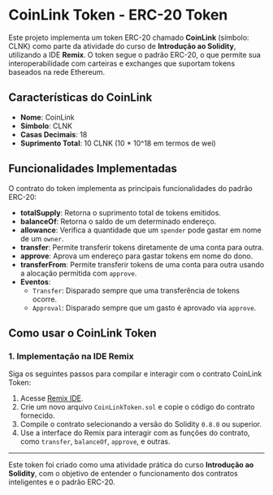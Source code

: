# CoinLink Token - ERC-20 Token

Este projeto implementa um token ERC-20 chamado **CoinLink** (símbolo: CLNK) como parte da atividade do curso de **Introdução ao Solidity**, utilizando a IDE **Remix**. O token segue o padrão ERC-20, o que permite sua interoperabilidade com carteiras e exchanges que suportam tokens baseados na rede Ethereum.

## Características do CoinLink

- **Nome**: CoinLink
- **Símbolo**: CLNK
- **Casas Decimais**: 18
- **Suprimento Total**: 10 CLNK (10 * 10^18 em termos de wei)

## Funcionalidades Implementadas

O contrato do token implementa as principais funcionalidades do padrão ERC-20:

- **totalSupply**: Retorna o suprimento total de tokens emitidos.
- **balanceOf**: Retorna o saldo de um determinado endereço.
- **allowance**: Verifica a quantidade que um `spender` pode gastar em nome de um `owner`.
- **transfer**: Permite transferir tokens diretamente de uma conta para outra.
- **approve**: Aprova um endereço para gastar tokens em nome do dono.
- **transferFrom**: Permite transferir tokens de uma conta para outra usando a alocação permitida com `approve`.
- **Eventos**:
  - `Transfer`: Disparado sempre que uma transferência de tokens ocorre.
  - `Approval`: Disparado sempre que um gasto é aprovado via `approve`.

## Como usar o CoinLink Token

### 1. Implementação na IDE Remix

Siga os seguintes passos para compilar e interagir com o contrato CoinLink Token:

1. Acesse [Remix IDE](https://remix.ethereum.org/).
2. Crie um novo arquivo `CoinLinkToken.sol` e copie o código do contrato fornecido.
3. Compile o contrato selecionando a versão do Solidity `0.8.0` ou superior.
4. Use a interface do Remix para interagir com as funções do contrato, como `transfer`, `balanceOf`, `approve`, e outras.

---

Este token foi criado como uma atividade prática do curso **Introdução ao Solidity**, com o objetivo de entender o funcionamento dos contratos inteligentes e o padrão ERC-20.
